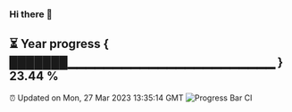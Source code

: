 ### Hi there 👋
⏳ Year progress { ███████▁▁▁▁▁▁▁▁▁▁▁▁▁▁▁▁▁▁▁▁▁▁▁ } 23.44 %
---
⏰ Updated on Mon, 27 Mar 2023 13:35:14 GMT
![Progress Bar CI](https://github.com/liununu/liununu/workflows/Progress%20Bar%20CI/badge.svg)
